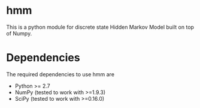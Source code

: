 # hmm
This is a python module for discrete state Hidden Markov Model built on top of Numpy.

Dependencies
============

The required dependencies to use hmm are

* Python >= 2.7
* NumPy (tested to work with >=1.9.3)
* SciPy (tested to work with >=0.16.0)